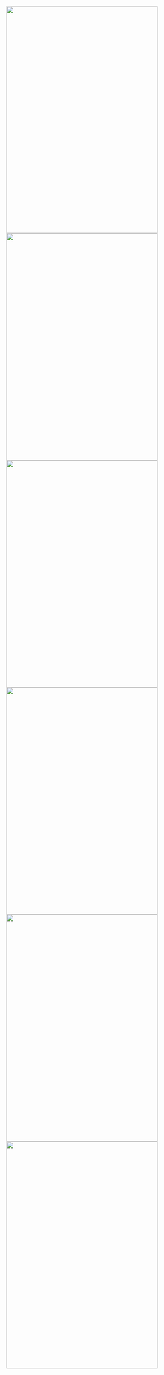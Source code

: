 <img width=400 height=600 src="https://github.com/user-attachments/assets/985918b2-23d9-4d34-a46d-e91d0fb33c33">

<img width=400 height=600 src="https://github.com/user-attachments/assets/1a75360b-57ec-4e07-b38b-c63182b0e2a8">

<img width=400 height=600 src="https://github.com/user-attachments/assets/15c1a185-e038-4d3b-9d3a-e3315d7a9408">

<img width=400 height=600 src="https://github.com/user-attachments/assets/d9326727-fb20-455a-9923-cbe7a936461e">

<img width=400 height=600 src="https://github.com/user-attachments/assets/df398ef2-23c3-4539-b784-93a9d963345c">


<img width=400 height=600 src="https://github.com/user-attachments/assets/d3869401-f3de-46e3-89f3-d3adc18c173e">

